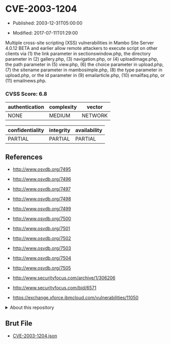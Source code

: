# CVE-2003-1204

- Published: 2003-12-31T05:00:00

- Modified: 2017-07-11T01:29:00

Multiple cross-site scripting (XSS) vulnerabilities in Mambo Site Server 4.0.12 BETA and earlier allow remote attackers to execute script on other clients via (1) the link parameter in sectionswindow.php, the directory parameter in (2) gallery.php, (3) navigation.php, or (4) uploadimage.php, the path parameter in (5) view.php, (6) the choice parameter in upload.php, (7) the sitename parameter in mambosimple.php, (8) the type parameter in upload.php, or the id parameter in (9) emailarticle.php, (10) emailfaq.php, or (11) emailnews.php.

### CVSS Score: **6.8**

| authentication | complexity | vector |
| --- | --- | --- |
| NONE | MEDIUM | NETWORK |

| confidentiality | integrity | availability |
| --- | --- | --- |
| PARTIAL | PARTIAL | PARTIAL |

## References

* http://www.osvdb.org/7495

* http://www.osvdb.org/7496

* http://www.osvdb.org/7497

* http://www.osvdb.org/7498

* http://www.osvdb.org/7499

* http://www.osvdb.org/7500

* http://www.osvdb.org/7501

* http://www.osvdb.org/7502

* http://www.osvdb.org/7503

* http://www.osvdb.org/7504

* http://www.osvdb.org/7505

* http://www.securityfocus.com/archive/1/306206

* http://www.securityfocus.com/bid/6571

* https://exchange.xforce.ibmcloud.com/vulnerabilities/11050

<details>
<summary>About this repository</summary> 

  This repository is part of the project [Live Hack CVE](https://github.com/Live-Hack-CVE). Main website can be found [www.live-hack.org](https://www.live-hack.org) 
  
  Made by [Sn0wAlice](https://github.com/Sn0wAlice) for the people that care about security and need to have a feed of the latest CVEs. Hope you enjoy it, don't forget to star the repo and follow me on [Twitter](https://twitter.com/Sn0wAlice) and [Github](https://github.com/Sn0wAlice). And that is my [personnal website](https://www.alice-snow.me/)

  - [Home Page](https://github.com/Live-Hack-CVE)
  - [Framework](https://github.com/Live-Hack-CVE/cve-framework)
  - [CVE database](https://github.com/Live-Hack-CVE/full_database)
  - [Changelog](https://github.com/Live-Hack-CVE/Changelog)
</details>

## Brut File

* [CVE-2003-1204.json](https://raw.githubusercontent.com/Live-Hack-CVE/full_database/main/cves/2003/CVE-2003-1204.json)

